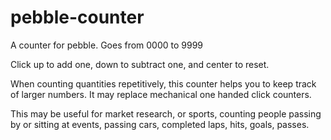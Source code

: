 # pebble-counter

A counter for pebble. 
Goes from 0000 to 9999

Click up to add one, down to subtract one, and center to reset. 

When counting quantities repetitively, this counter helps you to keep track of larger numbers. It may replace mechanical one handed click counters. 

This may be useful for market research, or sports, counting people passing by or sitting at events, 
passing cars, completed laps, hits, goals, passes. 
